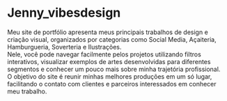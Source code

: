 # Jenny_vibesdesign
Meu site de portfólio apresenta meus principais trabalhos de design e criação visual, organizados por categorias como Social Media, Açaiteria, Hamburgueria, Soverteria e Ilustrações.  
Nele, você pode navegar facilmente pelos projetos utilizando filtros interativos, visualizar exemplos de artes desenvolvidas para diferentes segmentos e conhecer um pouco mais sobre minha trajetória profissional.  
O objetivo do site é reunir minhas melhores produções em um só lugar, facilitando o contato com clientes e parceiros interessados em conhecer meu trabalho. 
